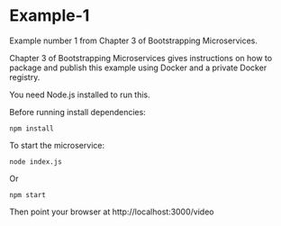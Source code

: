 # Example-1

Example number 1 from Chapter 3 of Bootstrapping Microservices.

Chapter 3 of Bootstrapping Microservices gives instructions on how to package and publish this example using Docker and a private Docker registry.

You need Node.js installed to run this.

Before running install dependencies:

    npm install

To start the microservice:

    node index.js

Or 

    npm start

Then point your browser at http://localhost:3000/video